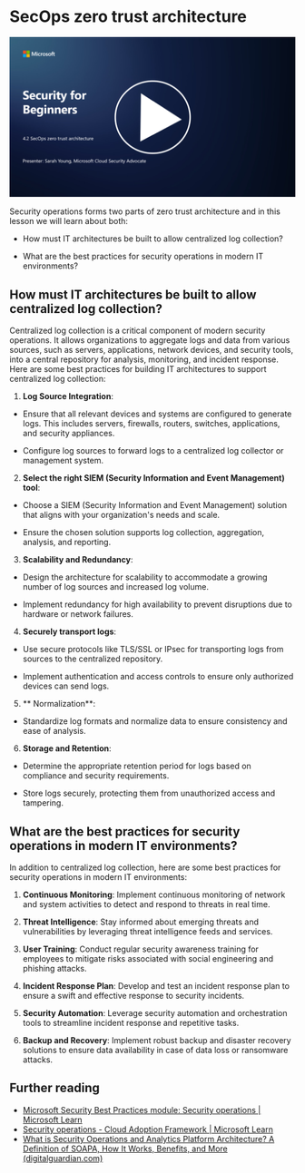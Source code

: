# SecOps zero trust architecture

[![Watch the video](images/4-2_placeholder.png)](https://learn-video.azurefd.net/vod/player?id=8a2c36d9-8117-4576-ad5b-787667d13603)

Security operations forms two parts of zero trust architecture and in this lesson we will learn about both:

- How must IT architectures be built to allow centralized log collection?

- What are the best practices for security operations in modern IT environments?

## How must IT architectures be built to allow centralized log collection?

Centralized log collection is a critical component of modern security operations. It allows organizations to aggregate logs and data from various sources, such as servers, applications, network devices, and security tools, into a central repository for analysis, monitoring, and incident response. Here are some best practices for building IT architectures to support centralized log collection:

1. **Log Source Integration**:

- Ensure that all relevant devices and systems are configured to generate logs. This includes servers, firewalls, routers, switches, applications, and security appliances.

- Configure log sources to forward logs to a centralized log collector or management system.

2. **Select the right SIEM (Security Information and Event Management) tool**:

- Choose a SIEM (Security Information and Event Management) solution that aligns with your organization's needs and scale.

- Ensure the chosen solution supports log collection, aggregation, analysis, and reporting.

3. **Scalability and Redundancy**:

- Design the architecture for scalability to accommodate a growing number of log sources and increased log volume.

- Implement redundancy for high availability to prevent disruptions due to hardware or network failures.

4. **Securely transport logs**:

- Use secure protocols like TLS/SSL or IPsec for transporting logs from sources to the centralized repository.

- Implement authentication and access controls to ensure only authorized devices can send logs.

5. ** Normalization**:

- Standardize log formats and normalize data to ensure consistency and ease of analysis.

6. **Storage and Retention**:

- Determine the appropriate retention period for logs based on compliance and security requirements.

- Store logs securely, protecting them from unauthorized access and tampering.

## What are the best practices for security operations in modern IT environments?

In addition to centralized log collection, here are some best practices for security operations in modern IT environments:

1. **Continuous Monitoring**: Implement continuous monitoring of network and system activities to detect and respond to threats in real time.

2. **Threat Intelligence**: Stay informed about emerging threats and vulnerabilities by leveraging threat intelligence feeds and services.

3. **User Training**: Conduct regular security awareness training for employees to mitigate risks associated with social engineering and phishing attacks.

4. **Incident Response Plan**: Develop and test an incident response plan to ensure a swift and effective response to security incidents.

5. **Security Automation**: Leverage security automation and orchestration tools to streamline incident response and repetitive tasks.

6. **Backup and Recovery**: Implement robust backup and disaster recovery solutions to ensure data availability in case of data loss or ransomware attacks.
   
## Further reading

- [Microsoft Security Best Practices module: Security operations | Microsoft Learn](https://learn.microsoft.com/security/operations/security-operations-videos-and-decks?WT.mc_id=academic-96948-sayoung)
- [Security operations - Cloud Adoption Framework | Microsoft Learn](https://learn.microsoft.com/azure/cloud-adoption-framework/secure/security-operations?WT.mc_id=academic-96948-sayoung)
- [What is Security Operations and Analytics Platform Architecture? A Definition of SOAPA, How It Works, Benefits, and More (digitalguardian.com)](https://www.digitalguardian.com/blog/what-security-operations-and-analytics-platform-architecture-definition-soapa-how-it-works#:~:text=All%20in%20all%2C%20security%20operations%20and%20analytics%20platform,become%20more%20efficient%20and%20operative%20with%20your%20security.)

